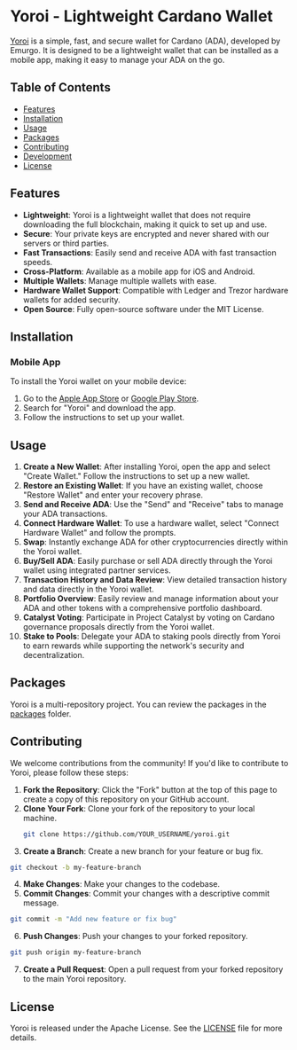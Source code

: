 # Yoroi - Lightweight Cardano Wallet

[Yoroi](https://github.com/Emurgo/yoroi) is a simple, fast, and secure wallet for Cardano (ADA), developed by Emurgo. It is designed to be a lightweight wallet that can be installed as a mobile app, making it easy to manage your ADA on the go.

## Table of Contents

- [Features](#features)
- [Installation](#installation)
- [Usage](#usage)
- [Packages](#packages)
- [Contributing](#contributing)
- [Development](#development)
- [License](#license)

## Features

- **Lightweight**: Yoroi is a lightweight wallet that does not require downloading the full blockchain, making it quick to set up and use.
- **Secure**: Your private keys are encrypted and never shared with our servers or third parties.
- **Fast Transactions**: Easily send and receive ADA with fast transaction speeds.
- **Cross-Platform**: Available as a mobile app for iOS and Android.
- **Multiple Wallets**: Manage multiple wallets with ease.
- **Hardware Wallet Support**: Compatible with Ledger and Trezor hardware wallets for added security.
- **Open Source**: Fully open-source software under the MIT License.

## Installation

### Mobile App

To install the Yoroi wallet on your mobile device:

1. Go to the [Apple App Store](https://apps.apple.com/) or [Google Play Store](https://play.google.com/).
2. Search for "Yoroi" and download the app.
3. Follow the instructions to set up your wallet.

## Usage

1. **Create a New Wallet**: After installing Yoroi, open the app and select "Create Wallet." Follow the instructions to set up a new wallet.
2. **Restore an Existing Wallet**: If you have an existing wallet, choose "Restore Wallet" and enter your recovery phrase.
3. **Send and Receive ADA**: Use the "Send" and "Receive" tabs to manage your ADA transactions.
4. **Connect Hardware Wallet**: To use a hardware wallet, select "Connect Hardware Wallet" and follow the prompts.
5. **Swap**: Instantly exchange ADA for other cryptocurrencies directly within the Yoroi wallet.
6. **Buy/Sell ADA**: Easily purchase or sell ADA directly through the Yoroi wallet using integrated partner services.
7. **Transaction History and Data Review**: View detailed transaction history and data directly in the Yoroi wallet.
8. **Portfolio Overview**: Easily review and manage information about your ADA and other tokens with a comprehensive portfolio dashboard.
9. **Catalyst Voting**: Participate in Project Catalyst by voting on Cardano governance proposals directly from the Yoroi wallet.
10. **Stake to Pools**: Delegate your ADA to staking pools directly from Yoroi to earn rewards while supporting the network's security and decentralization.

## Packages

Yoroi is a multi-repository project. You can review the packages in the [packages](https://github.com/Emurgo/yoroi/tree/develop/packages) folder.

## Contributing

We welcome contributions from the community! If you'd like to contribute to Yoroi, please follow these steps:

1. **Fork the Repository**: Click the "Fork" button at the top of this page to create a copy of this repository on your GitHub account.
2. **Clone Your Fork**: Clone your fork of the repository to your local machine.
   ```bash
   git clone https://github.com/YOUR_USERNAME/yoroi.git
   ```
3. **Create a Branch**: Create a new branch for your feature or bug fix.
  ```bash
  git checkout -b my-feature-branch
  ```
4. **Make Changes**: Make your changes to the codebase.
5. **Commit Changes**: Commit your changes with a descriptive commit message.
  ```bash
  git commit -m "Add new feature or fix bug"
  ```
6. **Push Changes**: Push your changes to your forked repository.
  ```bash
  git push origin my-feature-branch
  ````
7. **Create a Pull Request**: Open a pull request from your forked repository to the main Yoroi repository.

## License

Yoroi is released under the Apache License. See the [LICENSE](https://github.com/Emurgo/yoroi/blob/develop/LICENSE) file for more details.
